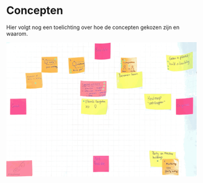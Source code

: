 # Concepten

Hier volgt nog een toelichting over hoe de concepten gekozen zijn en waarom.

![Afbeelding \[..\]](../../.gitbook/assets/scannable-document-on-10-may-2019-at-16_50_30.png)



